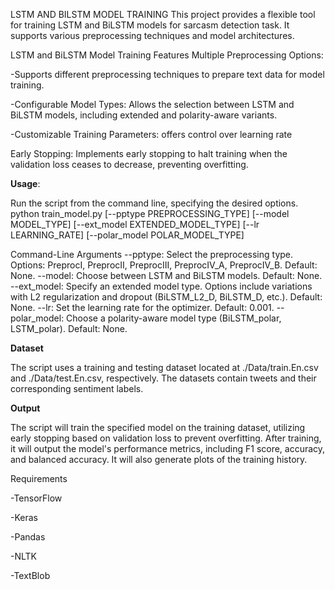 LSTM AND BILSTM MODEL TRAINING
This project provides a flexible tool for training LSTM and BiLSTM models for sarcasm detection
task. It supports various preprocessing techniques and model architectures.

LSTM and BiLSTM Model Training Features Multiple Preprocessing Options:

-Supports different preprocessing techniques to prepare text data for model training.

-Configurable Model Types: Allows the selection between LSTM and BiLSTM models, including
extended and polarity-aware variants.

-Customizable Training Parameters: offers control over learning rate

Early Stopping: Implements early stopping to halt training when the validation loss
ceases to decrease, preventing overfitting.

**Usage**: 

Run the script from the command line, specifying the desired options.
python train_model.py [--pptype PREPROCESSING_TYPE] [--model MODEL_TYPE] [--ext_model
EXTENDED_MODEL_TYPE] [--lr LEARNING_RATE] [--polar_model POLAR_MODEL_TYPE]

Command-Line Arguments
--pptype: Select the preprocessing type. Options: PreprocI, PreprocII, PreprocIII, PreprocIV_A,
PreprocIV_B. Default: None.
--model: Choose between LSTM and BiLSTM models. Default: None.
--ext_model: Specify an extended model type. Options include variations with L2 regularization
and dropout (BiLSTM_L2_D, BiLSTM_D, etc.). Default: None.
--lr: Set the learning rate for the optimizer. Default: 0.001.
--polar_model: Choose a polarity-aware model type (BiLSTM_polar, LSTM_polar). Default: None.

**Dataset**

The script uses a training and testing dataset located at ./Data/train.En.csv
and ./Data/test.En.csv, respectively. The datasets contain tweets and their corresponding
sentiment labels.

**Output**

The script will train the specified model on the training dataset, utilizing early stopping
based on validation loss to prevent overfitting. After training, it will output the model's
performance metrics, including F1 score, accuracy, and balanced accuracy. It will also generate
plots of the training history.

Requirements

-TensorFlow

-Keras

-Pandas

-NLTK

-TextBlob
